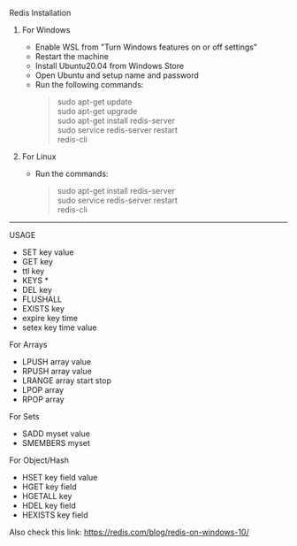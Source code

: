 Redis Installation

1) For Windows
	- Enable WSL from "Turn Windows features on or off settings"
	- Restart the machine
	- Install Ubuntu20.04 from Windows Store
	- Open Ubuntu and setup name and password
	- Run the following commands:
		> sudo apt-get update <br>
		> sudo apt-get upgrade <br>
		> sudo apt-get install redis-server <br>
		> sudo service redis-server restart <br>
		> redis-cli <br>

2) For Linux
	- Run the commands:
		> sudo apt-get install redis-server <br>
		> sudo service redis-server restart <br>
		> redis-cli <br>

-----------------------------------------------------------------------

USAGE

- SET key value
- GET key
- ttl key
- KEYS *
- DEL key
- FLUSHALL
- EXISTS key
- expire key time  
- setex key time value

<!-- OTP: "jhdsuahdfdfna213342" -->
	

For Arrays

- LPUSH array value
- RPUSH array value
- LRANGE array start stop
- LPOP array
- RPOP array



For Sets

- SADD myset value 
- SMEMBERS myset


For Object/Hash

- HSET key field value 
- HGET key field
- HGETALL key
- HDEL key field
- HEXISTS key field

Also check this link:
https://redis.com/blog/redis-on-windows-10/
